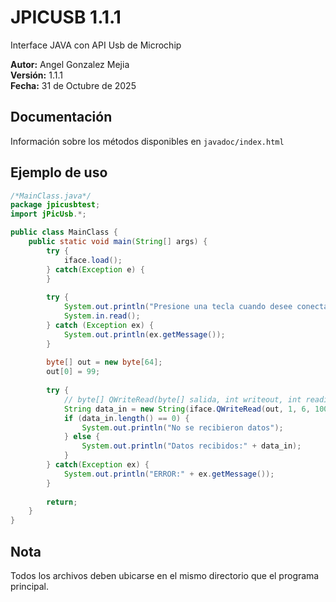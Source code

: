 # JPICUSB 1.1.1

Interface JAVA con API Usb de Microchip

**Autor:** Angel Gonzalez Mejia  
**Versión:** 1.1.1  
**Fecha:** 31 de Octubre de 2025

## Documentación

Información sobre los métodos disponibles en `javadoc/index.html`

## Ejemplo de uso

```java
/*MainClass.java*/
package jpicusbtest;
import jPicUsb.*;

public class MainClass {
    public static void main(String[] args) {
        try {
            iface.load();
        } catch(Exception e) {
        }
        
        try {
            System.out.println("Presione una tecla cuando desee conectarse con el dispositivo.");
            System.in.read();
        } catch (Exception ex) {
            System.out.println(ex.getMessage());
        }
        
        byte[] out = new byte[64];
        out[0] = 99;
        
        try {
            // byte[] QWriteRead(byte[] salida, int writeout, int readin, long timeoutmsec)
            String data_in = new String(iface.QWriteRead(out, 1, 6, 1000), "utf-8");
            if (data_in.length() == 0) {
                System.out.println("No se recibieron datos");
            } else {
                System.out.println("Datos recibidos:" + data_in);
            }
        } catch(Exception ex) {
            System.out.println("ERROR:" + ex.getMessage());
        }
        
        return;
    }
}
```

## Nota

Todos los archivos deben ubicarse en el mismo directorio que el programa principal.
